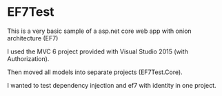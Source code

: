 # EF7Test
This is a very basic sample of a asp.net core web app with onion architecture (EF7)

I used the MVC 6 project provided with Visual Studio 2015 (with Authorization). 

Then moved all models into separate projects (EF7Test.Core).

I wanted to test dependency injection and ef7 with identity in one project.

